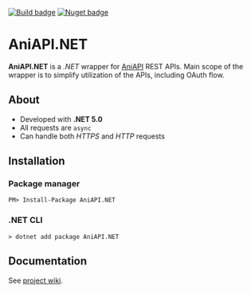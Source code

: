 [![Build badge](https://img.shields.io/badge/build-passing-green)](#)
[![Nuget badge](https://img.shields.io/badge/nuget-v1.1.2-blue)](https://www.nuget.org/packages/AniAPI.NET/1.1.2)

# AniAPI.NET

**AniAPI.NET** is a *.NET* wrapper for [AniAPI](https://github.com/AniAPI-Team/AniAPI) REST APIs.
Main scope of the wrapper is to simplify utilization of the APIs, including OAuth flow.

## About

* Developed with **.NET 5.0**
* All requests are `async`
* Can handle both *HTTPS* and *HTTP* requests

## Installation

### Package manager

```
PM> Install-Package AniAPI.NET
```

### .NET CLI

```
> dotnet add package AniAPI.NET
```

## Documentation

See [project wiki](https://github.com/AniAPI-Team/AniAPI.NET/wiki).
